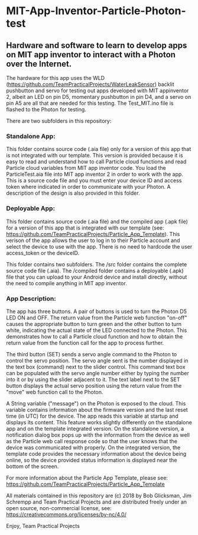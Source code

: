 # MIT-App-Inventor-Particle-Photon-test
## Hardware and software to learn to develop apps on MIT app inventor to interact with a Photon over the Internet.

The hardware for this app uses the WLD (https://github.com/TeamPracticalProjects/WaterLeakSensor) 
backlit pushbutton and servo for testing out apps developed with MIT appinventor 2, albeit an LED on pin D5, momentary pushbutton in pin D4, 
and a servo on pin A5 are all that are needed for this testing. The Test_MIT.ino file is flashed to the Photon for testing.  

There are two subfolders in this repository:
### Standalone App:  
This folder contains source code (.aia file) only for a version of this app that is not integrated with our template.  This version is provided because it is easy to read and understand how to call Particle cloud functions and read Particle cloud variables from MIT app inventor code.  You load the ParticleTest.aia file into MIT app inventor 2 in order to work with the app.  This is a source code file and you must
enter your device ID and access token where indicated in order to communicate with your Photon.  A description of the design is also provided in this folder.
### Deployable App:
This folder contains source code (.aia file) and the compiled app (.apk file) for a version of this app that is integrated with our template (see: https://github.com/TeamPracticalProjects/Particle_App_Template). This verison of the app allows the user to log in to their Particle account and select the device to use with the app.  There is no need to hardcode the user access_token or the deviceID.  

This folder contains two subfolders.  The /src folder contains the complete source code file (.aia).  The /compiled folder contains a deployable (.apk) file that you can upload to your Android device and install directly, without the need to compile anything in MIT app inventor.

### App Description:
The app has three buttons. A pair of buttons is used to turn the Photon D5 LED ON and OFF. 
The return value from the Particle web function "on-off" causes the appropriate button to turn green and 
the other button to turn white, indicating the actual state of the LED connected to the Photon.  This demonstrates how to call a 
Particle cloud function and how to obtain the return value from the function call for the app to process further.

The third button (SET) sends a servo angle command to the Photon to control the servo position.  The servo angle sent is the number 
displayed in the text box (command) next to the slider control. This command text box can be populated with the servo angle number 
either by typing the number into it or by using the slider adjacent to it. The text label next to the SET button displays the actual
servo position using the return value from the "move" web function call to the Photon.

A String variable ("message") on the Photon is exposed to the cloud.  This variable contains information about the 
firmware version and the last reset time (in UTC) for the device.  The app reads this variable at startup and displays its content.  This feature works slightly differently on the standalone app and on the template integrated version.  On the standalone version, a notification dialog box pops up with the information from the device as well as the Particle web call response code so that the user knows that the device was communicated with properly.  On the integrated version, the template code provides the necessary information about the device being online, so the device provided status information is displayed near the bottom of the screen.

For more information about the Particle App Template, please see:
https://github.com/TeamPracticalProjects/Particle_App_Template

All materials contained in this repository are (c) 2018 by Bob Glicksman,
Jim Schrempp and Team Practical Projects and are distributed freely under
an open source, non-commercial license, see: https://creativecommons.org/licenses/by-nc/4.0/

Enjoy,
Team Practical Projects
